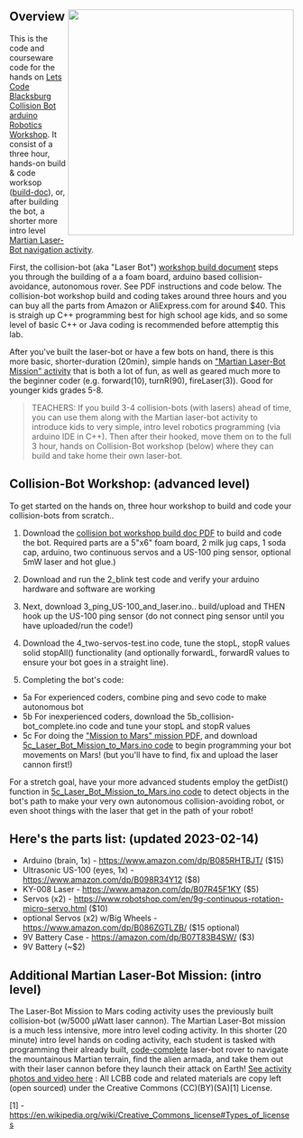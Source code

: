 ## Overview <IMG SRC=http://www.theweeks.org/tmp/PICS/LCBB/laser-bot2_800.png align=right width=400>

This is the code and courseware code for the hands on [Lets Code Blacksburg Collision Bot arduino Robotics Workshop](https://www.eventbrite.com/e/18949799360). It consist of a three hour, hands-on build & code worksop ([build-doc](https://github.com/LetsCodeBlacksburg/LCBB_arduino-collision-bot/blob/master/Arduino-robotics-collision-bot_build-doc.pdf)), or, after building the bot, a shorter more intro level [Martian Laser-Bot navigation activity](https://github.com/LetsCodeBlacksburg/LCBB_arduino-collision-bot/blob/master/Mission-to-mars_robotics-laser-bot-lab.pdf).

First, the collision-bot (aka "Laser Bot") [workshop build document](https://github.com/LetsCodeBlacksburg/LCBB_arduino-collision-bot/blob/master/Arduino-robotics-collision-bot_build-doc.pdf) steps you through the building of a a foam board, arduino based collision-avoidance, autonomous rover. See PDF instructions and code below.  The collision-bot workshop build and coding takes around three hours and you can buy all the parts from Amazon or AliExpress.com for around $40. This is straigh up C++ programming best for high school age kids, and so some level of basic C++ or Java coding is recommended before attemptig this lab.

After you've built the laser-bot or have a few bots on hand, there is this more basic, shorter-duration (20min), simple hands on ["Martian Laser-Bot Mission" activity](https://github.com/LetsCodeBlacksburg/LCBB_arduino-collision-bot/blob/master/Mission-to-mars_robotics-laser-bot-lab.pdf) that is both a lot of fun, as well as geared much more to the beginner coder (e.g. forward(10), turnR(90), fireLaser(3)). Good for younger kids grades 5-8.

> TEACHERS: If you build 3-4 collision-bots (with lasers) ahead of time, you can use them along 
> with the Martian laser-bot activity to introduce kids to very simple, intro level robotics programming 
> (via arduino IDE in C++).  Then after their hooked, move them on to the full 3 hour, hands on 
> Collision-Bot workshop (below) where they can build and take home their own laser-bot.


## Collision-Bot Workshop: (advanced level)
To get started on the hands on, three hour workshop to build and code your collision-bots from scratch..

1.  Download the [collision bot workshop build doc PDF](https://github.com/LetsCodeBlacksburg/LCBB_arduino-collision-bot/blob/master/Arduino-robotics-collision-bot_build-doc.pdf) to build and code the bot. Required parts are a 5"x6" foam board, 2 milk jug caps, 1 soda cap, arduino, two continuous servos and a US-100 ping sensor, optional 5mW laser and hot glue.)

2. Download and run the 2_blink test code and verify your arduino hardware and software are working

3. Next, download 3_ping_US-100_and_laser.ino.. build/upload and THEN hook up the US-100 ping sensor (do not connect ping sensor until you have uploaded/run the code!)

4. Download the 4_two-servos-test.ino code, tune the stopL, stopR values solid stopAll() functionality (and optionally forwardL, forwardR values to ensure your bot goes in a straight line).

5. Completing the bot's code:
* 5a For experienced coders, combine ping and sevo code to make autonomous bot
* 5b For inexperienced coders, download the 5b_collision-bot_complete.ino code and tune your stopL and stopR values
* 5c For doing the ["Mission to Mars" mission PDF](https://github.com/LetsCodeBlacksburg/LCBB_arduino-collision-bot/blob/master/Mission-to-mars_robotics-laser-bot-lab.pdf), and download [5c_Laser_Bot_Mission_to_Mars.ino code](https://github.com/LetsCodeBlacksburg/LCBB_arduino-collision-bot/blob/master/5c_Laser_Bot_Mission_to_Mars.ino) to begin programming your bot movements on Mars! (but you'll have to find, fix and upload the laser cannon first!)

For a stretch goal, have your more advanced students employ the getDist() function in [5c_Laser_Bot_Mission_to_Mars.ino code](https://github.com/LetsCodeBlacksburg/LCBB_arduino-collision-bot/blob/master/5c_Laser_Bot_Mission_to_Mars.ino) to detect objects in the bot's path to make your very own autonomous collision-avoiding robot, or even shoot things with the laser that get in the path of your robot!

## Here's the parts list: (updated 2023-02-14)
* Arduino (brain, 1x) - https://www.amazon.com/dp/B085RHTBJT/ ($15)
* Ultrasonic US-100 (eyes, 1x) - https://www.amazon.com/dp/B098R34Y12 ($8)
* KY-008 Laser - https://www.amazon.com/dp/B07R45F1KY  ($5)
* Servos (x2) - https://www.robotshop.com/en/9g-continuous-rotation-micro-servo.html ($10)
* optional Servos (x2) w/Big Wheels - https://www.amazon.com/dp/B086ZGTLZB/ ($15 optional)
* 9V Battery Case - https://amazon.com/dp/B07T83B4SW/ ($3)
* 9V Battery (~$2)


## Additional Martian Laser-Bot Mission: (intro level)
The Laser-Bot Mission to Mars coding activity uses the previously built collision-bot (w/5000 µWatt laser cannon). The Martian Laser-Bot mission is a much less intensive, more intro level coding activity.  In this shorter (20 minute) intro  level hands on coding activity, each student is tasked with programming their already built, [code-complete](https://github.com/LetsCodeBlacksburg/LCBB_arduino-collision-bot/blob/master/5c_Laser_Bot_Mission_to_Mars.ino) laser-bot rover to navigate the mountainous Martian terrain, find the alien armada, and take them out with their laser cannon before they launch their attack on Earth!  [See activity photos and video here](https://photos.app.goo.gl/Kyo2fSg3D5SCUErP8)
:
All LCBB code and related materials are copy left (open sourced) under the Creative Commons (CC)(BY)(SA)[1] License.

[1] - https://en.wikipedia.org/wiki/Creative_Commons_license#Types_of_licenses
